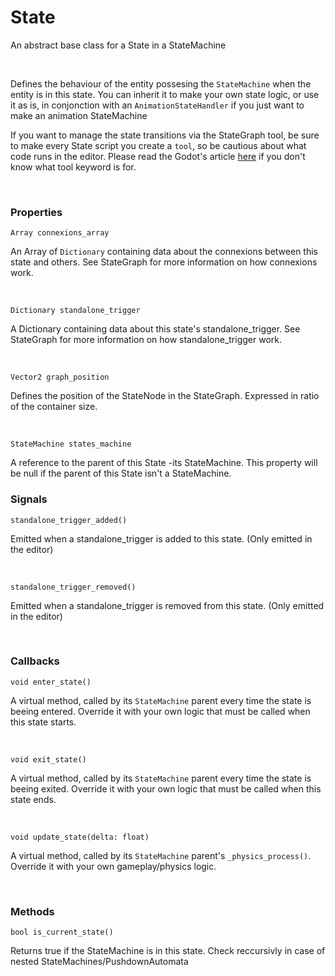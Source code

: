 # State

An abstract base class for a State in a StateMachine

<br>

Defines the behaviour of the entity possesing the `StateMachine` when the entity is in this state.
You can inherit it to make your own state logic, or use it as is, in conjonction with an `AnimationStateHandler` if you just want to make an animation StateMachine

If you want to manage the state transitions via the StateGraph tool, be sure to make every State script you create a `tool`, so be cautious about what code runs in the editor.
Please read the Godot's article [here](https://docs.godotengine.org/en/stable/tutorials/plugins/running_code_in_the_editor.html) if you don't know what tool keyword is for.

<br>


### Properties

`Array connexions_array`

An Array of `Dictionary` containing data about the connexions between this state and others.
See StateGraph for more information on how connexions work.

<br>

`Dictionary standalone_trigger`

A Dictionary containing data about this state's standalone_trigger.
See StateGraph for more information on how standalone_trigger work.

<br>

`Vector2 graph_position`

Defines the position of the StateNode in the StateGraph. Expressed in ratio of the container size.

<br>

`StateMachine states_machine`

A reference to the parent of this State -its StateMachine.
This property will be null if the parent of this State isn't a StateMachine.


### Signals

`standalone_trigger_added()`

Emitted when a standalone_trigger is added to this state. (Only emitted in the editor)
 

<br>

`standalone_trigger_removed()`

Emitted when a standalone_trigger is removed from this state. (Only emitted in the editor)

<br>

### Callbacks


`void enter_state()`

A virtual method, called by its `StateMachine` parent every time the state is beeing entered.
Override it with your own logic that must be called when this state starts.

<br>

`void exit_state()`

A virtual method, called by its `StateMachine` parent every time the state is beeing exited.
Override it with your own logic that must be called when this state ends.

<br>

`void update_state(delta: float)`

A virtual method, called by its `StateMachine` parent's `_physics_process()`.
Override it with your own gameplay/physics logic.

<br>


### Methods

`bool is_current_state()`

Returns true if the StateMachine is in this state. Check reccursivly in case of nested StateMachines/PushdownAutomata


